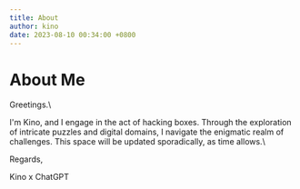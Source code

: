 ```yaml
---
title: About
author: kino
date: 2023-08-10 00:34:00 +0800
---
```


# About Me

Greetings.\

I'm Kino, and I engage in the act of hacking boxes. Through the exploration of intricate puzzles and digital domains, I navigate the enigmatic realm of challenges. This space will be updated sporadically, as time allows.\\



Regards,


Kino x ChatGPT

